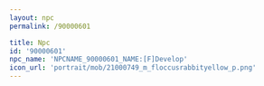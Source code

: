 ```yaml
---
layout: npc
permalink: /90000601

title: Npc
id: '90000601'
npc_name: 'NPCNAME_90000601_NAME:[F]Develop'
icon_url: 'portrait/mob/21000749_m_floccusrabbityellow_p.png'
---
```

